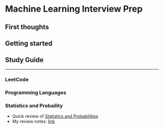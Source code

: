 # Machine Learning Interview Prep

## First thoughts

## Getting started

## Study Guide
---
### LeetCode
### Programming Languages
### Statistics and Probaility
* Quick review of [Statistics and Probabilities](https://cs.nyu.edu/~roweis/notes/mlss05.pdf)
* My review notes: [link](https://github.com/quocdat32461997)
